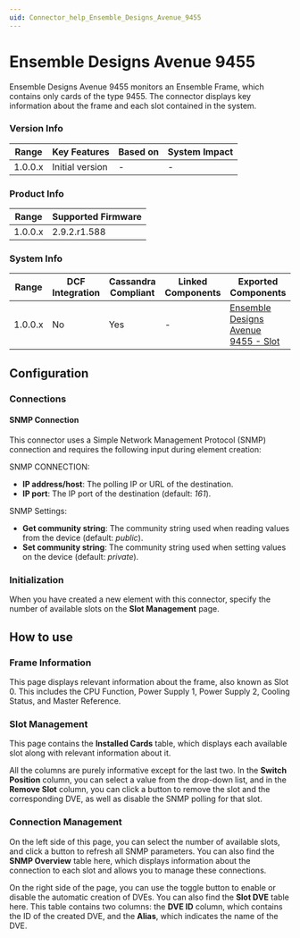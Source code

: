 ```yaml
---
uid: Connector_help_Ensemble_Designs_Avenue_9455
---
```


# Ensemble Designs Avenue 9455

Ensemble Designs Avenue 9455 monitors an Ensemble Frame, which contains only cards of the type 9455. The connector displays key information about the frame and each slot contained in the system.

### Version Info

| Range     | Key Features     | Based on     | System Impact     |
|-----------|------------------|--------------|-------------------|
| 1.0.0.x   | Initial version  | -            | -                 |

### Product Info

| Range     | Supported Firmware     |
|-----------|------------------------|
| 1.0.0.x   | 2.9.2.r1.588           |

### System Info

| Range     | DCF Integration     | Cassandra Compliant     | Linked Components     | Exported Components                                                                                      |
|-----------|---------------------|-------------------------|-----------------------|----------------------------------------------------------------------------------------------------------|
| 1.0.0.x   | No                  | Yes                     | -                     | [Ensemble Designs Avenue 9455 - Slot](xref:Connector_help_Ensemble_Designs_Avenue_9455_-_Slot) |

## Configuration

### Connections

#### SNMP Connection

This connector uses a Simple Network Management Protocol (SNMP) connection and requires the following input during element creation:

SNMP CONNECTION:

- **IP address/host**: The polling IP or URL of the destination.
- **IP port**: The IP port of the destination (default: *161*).

SNMP Settings:

- **Get community string**: The community string used when reading values from the device (default: *public*).
- **Set community string**: The community string used when setting values on the device (default: *private*).

### Initialization

When you have created a new element with this connector, specify the number of available slots on the **Slot Management** page.

## How to use

### Frame Information

This page displays relevant information about the frame, also known as Slot 0. This includes the CPU Function, Power Supply 1, Power Supply 2, Cooling Status, and Master Reference.

### Slot Management

This page contains the **Installed Cards** table, which displays each available slot along with relevant information about it.

All the columns are purely informative except for the last two. In the **Switch Position** column, you can select a value from the drop-down list, and in the **Remove Slot** column, you can click a button to remove the slot and the corresponding DVE, as well as disable the SNMP polling for that slot.

### Connection Management

On the left side of this page, you can select the number of available slots, and click a button to refresh all SNMP parameters. You can also find the **SNMP Overview** table here, which displays information about the connection to each slot and allows you to manage these connections.

On the right side of the page, you can use the toggle button to enable or disable the automatic creation of DVEs. You can also find the **Slot DVE** table here. This table contains two columns: the **DVE ID** column, which contains the ID of the created DVE, and the **Alias**, which indicates the name of the DVE.

